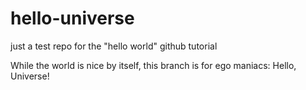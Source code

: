 # hello-universe
just a test repo for the "hello world" github tutorial

While the world is nice by itself, this branch is for ego maniacs: Hello, Universe!

